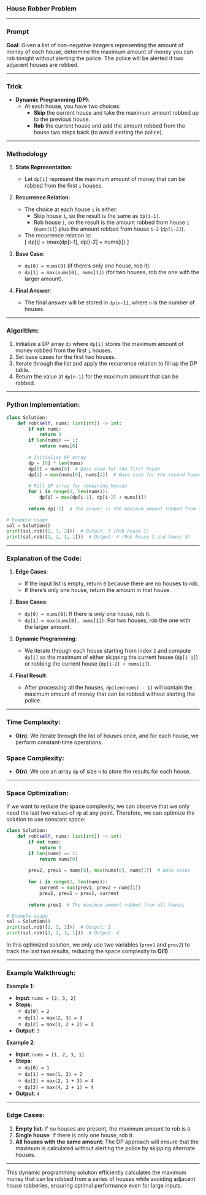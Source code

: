 ### **House Robber Problem**

---

### **Prompt**  
**Goal**: Given a list of non-negative integers representing the amount of money of each house, determine the maximum amount of money you can rob tonight without alerting the police. The police will be alerted if two adjacent houses are robbed.

---

### **Trick**  
- **Dynamic Programming (DP)**:  
  - At each house, you have two choices:
    - **Skip** the current house and take the maximum amount robbed up to the previous house.
    - **Rob** the current house and add the amount robbed from the house two steps back (to avoid alerting the police).

---

### **Methodology**  
1. **State Representation**:  
   - Let `dp[i]` represent the maximum amount of money that can be robbed from the first `i` houses.
   
2. **Recurrence Relation**:  
   - The choice at each house `i` is either:
     - Skip house `i`, so the result is the same as `dp[i-1]`.
     - Rob house `i`, so the result is the amount robbed from house `i` (`nums[i]`) plus the amount robbed from house `i-2` (`dp[i-2]`).
   - The recurrence relation is:  
     \[
     dp[i] = \max(dp[i-1], dp[i-2] + nums[i])
     \]

3. **Base Case**:
   - `dp[0] = nums[0]` (if there’s only one house, rob it).
   - `dp[1] = max(nums[0], nums[1])` (for two houses, rob the one with the larger amount).

4. **Final Answer**:  
   - The final answer will be stored in `dp[n-1]`, where `n` is the number of houses.

---

### **Algorithm**:

1. Initialize a DP array `dp` where `dp[i]` stores the maximum amount of money robbed from the first `i` houses.
2. Set base cases for the first two houses.
3. Iterate through the list and apply the recurrence relation to fill up the DP table.
4. Return the value at `dp[n-1]` for the maximum amount that can be robbed.

---

### **Python Implementation**:

```python
class Solution:
    def rob(self, nums: list[int]) -> int:
        if not nums:
            return 0
        if len(nums) == 1:
            return nums[0]
        
        # Initialize DP array
        dp = [0] * len(nums)
        dp[0] = nums[0]  # Base case for the first house
        dp[1] = max(nums[0], nums[1])  # Base case for the second house
        
        # Fill DP array for remaining houses
        for i in range(2, len(nums)):
            dp[i] = max(dp[i-1], dp[i-2] + nums[i])
        
        return dp[-1]  # The answer is the maximum amount robbed from all houses

# Example usage
sol = Solution()
print(sol.rob([2, 3, 2]))  # Output: 3 (Rob house 1)
print(sol.rob([1, 2, 3, 1]))  # Output: 4 (Rob house 1 and house 3)
```

---

### **Explanation of the Code**:

1. **Edge Cases**:
   - If the input list is empty, return `0` because there are no houses to rob.
   - If there’s only one house, return the amount in that house.
   
2. **Base Cases**:
   - `dp[0] = nums[0]`: If there is only one house, rob it.
   - `dp[1] = max(nums[0], nums[1])`: For two houses, rob the one with the larger amount.

3. **Dynamic Programming**:
   - We iterate through each house starting from index `2` and compute `dp[i]` as the maximum of either skipping the current house (`dp[i-1]`) or robbing the current house (`dp[i-2] + nums[i]`).

4. **Final Result**:
   - After processing all the houses, `dp[len(nums) - 1]` will contain the maximum amount of money that can be robbed without alerting the police.

---

### **Time Complexity**:
- **O(n)**: We iterate through the list of houses once, and for each house, we perform constant-time operations.
  
### **Space Complexity**:
- **O(n)**: We use an array `dp` of size `n` to store the results for each house.

---

### **Space Optimization**:
If we want to reduce the space complexity, we can observe that we only need the last two values of `dp` at any point. Therefore, we can optimize the solution to use constant space:

```python
class Solution:
    def rob(self, nums: list[int]) -> int:
        if not nums:
            return 0
        if len(nums) == 1:
            return nums[0]
        
        prev2, prev1 = nums[0], max(nums[0], nums[1])  # Base cases
        
        for i in range(2, len(nums)):
            current = max(prev1, prev2 + nums[i])
            prev2, prev1 = prev1, current
        
        return prev1  # The maximum amount robbed from all houses

# Example usage
sol = Solution()
print(sol.rob([2, 3, 2]))  # Output: 3
print(sol.rob([1, 2, 3, 1]))  # Output: 4
```

In this optimized solution, we only use two variables (`prev1` and `prev2`) to track the last two results, reducing the space complexity to **O(1)**.

---

### **Example Walkthrough**:

**Example 1**:
- **Input**: `nums = [2, 3, 2]`
- **Steps**:
  - `dp[0] = 2`
  - `dp[1] = max(2, 3) = 3`
  - `dp[2] = max(3, 2 + 2) = 3`
- **Output**: `3`

**Example 2**:
- **Input**: `nums = [1, 2, 3, 1]`
- **Steps**:
  - `dp[0] = 1`
  - `dp[1] = max(1, 2) = 2`
  - `dp[2] = max(2, 1 + 3) = 4`
  - `dp[3] = max(4, 2 + 1) = 4`
- **Output**: `4`

---

### **Edge Cases**:
1. **Empty list**: If no houses are present, the maximum amount to rob is `0`.
2. **Single house**: If there is only one house, rob it.
3. **All houses with the same amount**: The DP approach will ensure that the maximum is calculated without alerting the police by skipping alternate houses.

---

This dynamic programming solution efficiently calculates the maximum money that can be robbed from a series of houses while avoiding adjacent house robberies, ensuring optimal performance even for large inputs.